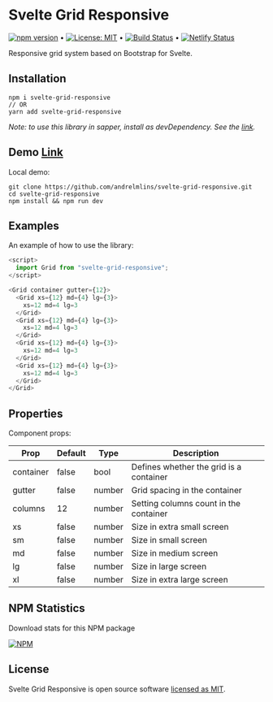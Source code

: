 # Svelte Grid Responsive

[![npm version](https://badge.fury.io/js/svelte-grid-responsive.svg)](https://www.npmjs.com/package/svelte-grid-responsive) &bull; [![License: MIT](https://img.shields.io/badge/License-MIT-yellow.svg)](https://github.com/andrelmlins/svelte-grid-responsive/blob/master/LICENSE) &bull; [![Build Status](https://travis-ci.com/andrelmlins/svelte-grid-responsive.svg?branch=master)](https://travis-ci.com/andrelmlins/svelte-grid-responsive) &bull; [![Netlify Status](https://api.netlify.com/api/v1/badges/5697d9ca-6dcc-4839-99d1-fd0aca0e852c/deploy-status)](https://app.netlify.com/sites/svelte-grid-responsive/deploys)

Responsive grid system based on Bootstrap for Svelte.

## Installation

```
npm i svelte-grid-responsive
// OR
yarn add svelte-grid-responsive
```

<em>Note: to use this library in sapper, install as devDependency. See the [link](https://github.com/sveltejs/sapper-template#using-external-components).</em>

## Demo [Link](https://svelte-grid-responsive.netlify.com/)

Local demo:

```
git clone https://github.com/andrelmlins/svelte-grid-responsive.git
cd svelte-grid-responsive
npm install && npm run dev
```

## Examples

An example of how to use the library:

```js
<script>
  import Grid from "svelte-grid-responsive";
</script>

<Grid container gutter={12}>
  <Grid xs={12} md={4} lg={3}>
    xs=12 md=4 lg=3
  </Grid>
  <Grid xs={12} md={4} lg={3}>
    xs=12 md=4 lg=3
  </Grid>
  <Grid xs={12} md={4} lg={3}>
    xs=12 md=4 lg=3
  </Grid>
  <Grid xs={12} md={4} lg={3}>
    xs=12 md=4 lg=3
  </Grid>
</Grid>
```

## Properties

Component props:

| Prop      | Default | Type   | Description                             |
| --------- | ------- | ------ | --------------------------------------- |
| container | false   | bool   | Defines whether the grid is a container |
| gutter    | false   | number | Grid spacing in the container           |
| columns   | 12      | number | Setting columns count in the container  |
| xs        | false   | number | Size in extra small screen              |
| sm        | false   | number | Size in small screen                    |
| md        | false   | number | Size in medium screen                   |
| lg        | false   | number | Size in large screen                    |
| xl        | false   | number | Size in extra large screen              |

## NPM Statistics

Download stats for this NPM package

[![NPM](https://nodei.co/npm/svelte-grid-responsive.png)](https://nodei.co/npm/svelte-grid-responsive/)

## License

Svelte Grid Responsive is open source software [licensed as MIT](https://github.com/andrelmlins/svelte-grid-responsive/blob/master/LICENSE).
